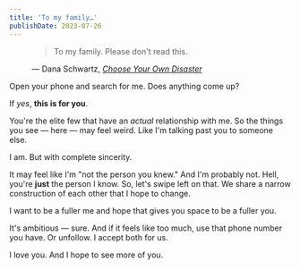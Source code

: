 ```yaml
---
title: 'To my family…'
publishDate: 2023-07-26
---
```


<figure>
    <blockquote>To my family. Please don't read this.</blockquote>
    <figcaption>
        &mdash; Dana Schwartz, <cite><a href="https://www.google.com/books/edition/Choose_Your_Own_Disaster/rvszDwAAQBAJ?hl=en&gbpv=1&dq=inauthor:%22Dana+Schwartz%22&printsec=frontcover">Choose Your Own Disaster</a></cite>
    </figcaption>
</figure>

Open your phone and search for me.
Does anything come up?

If _yes_, **this is for you**.

You're the elite few that have an _actual_ relationship with me.
So the things you see — here — may feel weird.
Like I'm talking past you to someone else.

I am.
But with complete sincerity.

It may feel like I'm "not the person you knew." And I'm probably not. Hell, you're **just** the person I know. So, let's swipe left on that. We share a narrow construction of each other that I hope to change.

I want to be a fuller me and hope that gives you space to be a fuller you.

It's ambitious — sure.
And if it feels like too much, use that phone number you have.
Or unfollow.
I accept both for us.

I love you.
And I hope to see more of you.
